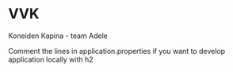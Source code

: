 # VVK
Koneiden Kapina - team Adele


Comment the lines in application.properties if you want to develop application locally with h2
